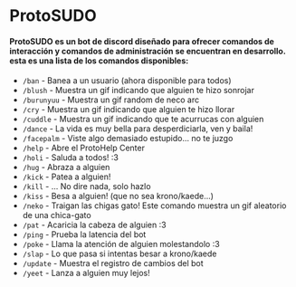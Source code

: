 <h1>ProtoSUDO</h1>

<h4>ProtoSUDO es un bot de discord diseñado para ofrecer comandos de interacción y comandos de administración se encuentran en desarrollo. esta es una lista de los comandos disponibles: </h4>

<ul>
    <li><code>/ban</code> - Banea a un usuario (ahora disponible para todos)</li>
    <li><code>/blush</code> - Muestra un gif indicando que alguien te hizo sonrojar</li>
    <li><code>/burunyuu</code> - Muestra un gif random de neco arc</li>
    <li><code>/cry</code> - Muestra un gif indicando que alguien te hizo llorar</li>
    <li><code>/cuddle</code> - Muestra un gif indicando que te acurrucas con alguien</li>
    <li><code>/dance</code> - La vida es muy bella para desperdiciarla, ven y baila!</li>
    <li><code>/facepalm</code> - Viste algo demasiado estupido... no te juzgo</li>
    <li><code>/help</code> - Abre el ProtoHelp Center</li>
    <li><code>/holi</code> - Saluda a todos! :3</li>
    <li><code>/hug</code> - Abraza a alguien</li>
    <li><code>/kick</code> - Patea a alguien!</li>
    <li><code>/kill</code> - ... No dire nada, solo hazlo</li>
    <li><code>/kiss</code> - Besa a alguien! (que no sea krono/kaede...)</li>
    <li><code>/neko</code> - Traigan las chigas gato! Este comando muestra un gif aleatorio de una chica-gato</li>
    <li><code>/pat</code> - Acaricia la cabeza de alguien :3</li>
    <li><code>/ping</code> - Prueba la latencia del bot</li>
    <li><code>/poke</code> - Llama la atención de alguien molestandolo :3</li>
    <li><code>/slap</code> - Lo que pasa si intentas besar a krono/kaede</li>
    <li><code>/update</code> - Muestra el registro de cambios del bot</li>
    <li><code>/yeet</code> - Lanza a alguien muy lejos!</li>
</ul>



